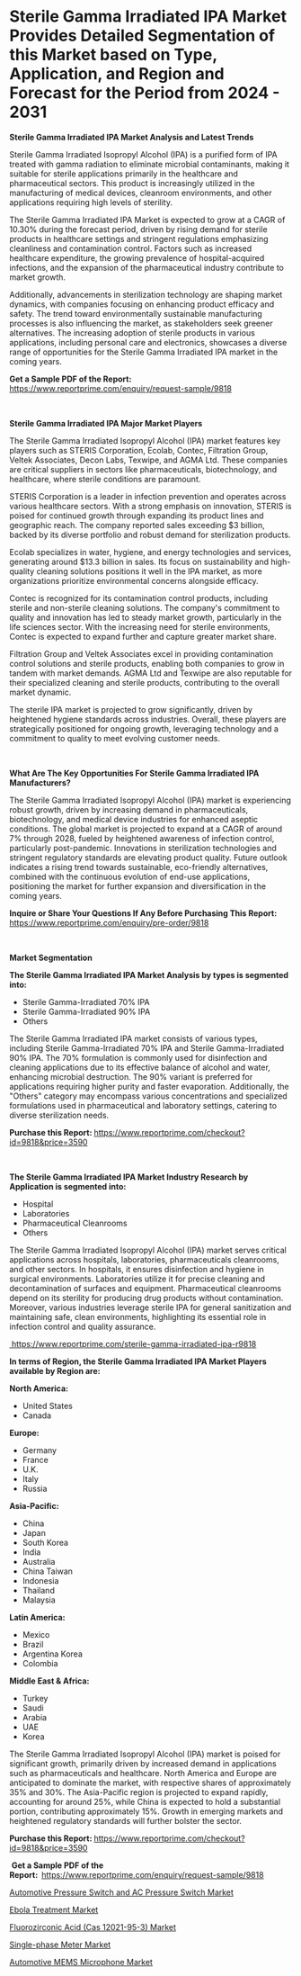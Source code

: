 <p><h1>Sterile Gamma Irradiated IPA Market Provides Detailed Segmentation of this Market based on Type, Application, and Region and Forecast for the Period from 2024 - 2031</h1></p><p><strong>Sterile Gamma Irradiated IPA Market Analysis and Latest Trends</strong></p>
<p><p>Sterile Gamma Irradiated Isopropyl Alcohol (IPA) is a purified form of IPA treated with gamma radiation to eliminate microbial contaminants, making it suitable for sterile applications primarily in the healthcare and pharmaceutical sectors. This product is increasingly utilized in the manufacturing of medical devices, cleanroom environments, and other applications requiring high levels of sterility.</p><p>The Sterile Gamma Irradiated IPA Market is expected to grow at a CAGR of 10.30% during the forecast period, driven by rising demand for sterile products in healthcare settings and stringent regulations emphasizing cleanliness and contamination control. Factors such as increased healthcare expenditure, the growing prevalence of hospital-acquired infections, and the expansion of the pharmaceutical industry contribute to market growth. </p><p>Additionally, advancements in sterilization technology are shaping market dynamics, with companies focusing on enhancing product efficacy and safety. The trend toward environmentally sustainable manufacturing processes is also influencing the market, as stakeholders seek greener alternatives. The increasing adoption of sterile products in various applications, including personal care and electronics, showcases a diverse range of opportunities for the Sterile Gamma Irradiated IPA market in the coming years.</p></p>
<p><strong>Get a Sample PDF of the Report:&nbsp;</strong> <a href="https://www.reportprime.com/enquiry/request-sample/9818">https://www.reportprime.com/enquiry/request-sample/9818</a></p>
<p>&nbsp;</p>
<p><strong>Sterile Gamma Irradiated IPA Major Market Players</strong></p>
<p><p>The Sterile Gamma Irradiated Isopropyl Alcohol (IPA) market features key players such as STERIS Corporation, Ecolab, Contec, Filtration Group, Veltek Associates, Decon Labs, Texwipe, and AGMA Ltd. These companies are critical suppliers in sectors like pharmaceuticals, biotechnology, and healthcare, where sterile conditions are paramount.</p><p>STERIS Corporation is a leader in infection prevention and operates across various healthcare sectors. With a strong emphasis on innovation, STERIS is poised for continued growth through expanding its product lines and geographic reach. The company reported sales exceeding $3 billion, backed by its diverse portfolio and robust demand for sterilization products.</p><p>Ecolab specializes in water, hygiene, and energy technologies and services, generating around $13.3 billion in sales. Its focus on sustainability and high-quality cleaning solutions positions it well in the IPA market, as more organizations prioritize environmental concerns alongside efficacy.</p><p>Contec is recognized for its contamination control products, including sterile and non-sterile cleaning solutions. The company's commitment to quality and innovation has led to steady market growth, particularly in the life sciences sector. With the increasing need for sterile environments, Contec is expected to expand further and capture greater market share.</p><p>Filtration Group and Veltek Associates excel in providing contamination control solutions and sterile products, enabling both companies to grow in tandem with market demands. AGMA Ltd and Texwipe are also reputable for their specialized cleaning and sterile products, contributing to the overall market dynamic.</p><p>The sterile IPA market is projected to grow significantly, driven by heightened hygiene standards across industries. Overall, these players are strategically positioned for ongoing growth, leveraging technology and a commitment to quality to meet evolving customer needs.</p></p>
<p>&nbsp;</p>
<p><strong>What Are The Key Opportunities For Sterile Gamma Irradiated IPA Manufacturers?</strong></p>
<p><p>The Sterile Gamma Irradiated Isopropyl Alcohol (IPA) market is experiencing robust growth, driven by increasing demand in pharmaceuticals, biotechnology, and medical device industries for enhanced aseptic conditions. The global market is projected to expand at a CAGR of around 7% through 2028, fueled by heightened awareness of infection control, particularly post-pandemic. Innovations in sterilization technologies and stringent regulatory standards are elevating product quality. Future outlook indicates a rising trend towards sustainable, eco-friendly alternatives, combined with the continuous evolution of end-use applications, positioning the market for further expansion and diversification in the coming years.</p></p>
<p><strong>Inquire or Share Your Questions If Any Before Purchasing This Report:</strong> <a href="https://www.reportprime.com/enquiry/pre-order/9818">https://www.reportprime.com/enquiry/pre-order/9818</a></p>
<p>&nbsp;</p>
<p><strong>Market Segmentation</strong></p>
<p><strong>The Sterile Gamma Irradiated IPA Market Analysis by types is segmented into:</strong></p>
<p><ul><li>Sterile Gamma-Irradiated 70% IPA</li><li>Sterile Gamma-Irradiated 90% IPA</li><li>Others</li></ul></p>
<p><p>The Sterile Gamma Irradiated IPA market consists of various types, including Sterile Gamma-Irradiated 70% IPA and Sterile Gamma-Irradiated 90% IPA. The 70% formulation is commonly used for disinfection and cleaning applications due to its effective balance of alcohol and water, enhancing microbial destruction. The 90% variant is preferred for applications requiring higher purity and faster evaporation. Additionally, the "Others" category may encompass various concentrations and specialized formulations used in pharmaceutical and laboratory settings, catering to diverse sterilization needs.</p></p>
<p><strong>Purchase this Report:&nbsp;</strong><a href="https://www.reportprime.com/checkout?id=9818&price=3590">https://www.reportprime.com/checkout?id=9818&price=3590</a></p>
<p>&nbsp;</p>
<p><strong>The Sterile Gamma Irradiated IPA Market Industry Research by Application is segmented into:</strong></p>
<p><ul><li>Hospital</li><li>Laboratories</li><li>Pharmaceutical Cleanrooms</li><li>Others</li></ul></p>
<p><p>The Sterile Gamma Irradiated Isopropyl Alcohol (IPA) market serves critical applications across hospitals, laboratories, pharmaceuticals cleanrooms, and other sectors. In hospitals, it ensures disinfection and hygiene in surgical environments. Laboratories utilize it for precise cleaning and decontamination of surfaces and equipment. Pharmaceutical cleanrooms depend on its sterility for producing drug products without contamination. Moreover, various industries leverage sterile IPA for general sanitization and maintaining safe, clean environments, highlighting its essential role in infection control and quality assurance.</p></p>
<p><a href="https://www.reportprime.com/sterile-gamma-irradiated-ipa-r9818">&nbsp;https://www.reportprime.com/sterile-gamma-irradiated-ipa-r9818</a></p>
<p><strong>In terms of Region, the Sterile Gamma Irradiated IPA Market Players available by Region are:</strong></p>
<p>
    <p> <strong> North America: </strong>
        <ul>
            <li>United States</li>
            <li>Canada</li>
        </ul>
        </p> 
    <p> <strong> Europe: </strong>
        <ul>
            <li>Germany</li>
            <li>France</li>
            <li>U.K.</li>
            <li>Italy</li>
            <li>Russia</li>
        </ul>
        </p> 
    <p> <strong> Asia-Pacific: </strong>
        <ul>
            <li>China</li>
            <li>Japan</li>
            <li>South Korea</li>
            <li>India</li>
            <li>Australia</li>
            <li>China Taiwan</li>
            <li>Indonesia</li>
            <li>Thailand</li>
            <li>Malaysia</li>
        </ul>
        </p> 
    <p> <strong> Latin America: </strong>
        <ul>
            <li>Mexico</li>
            <li>Brazil</li>
            <li>Argentina Korea</li>
            <li>Colombia</li>
        </ul>
        </p> 
    <p> <strong> Middle East & Africa: </strong>
        <ul>
            <li>Turkey</li>
            <li>Saudi</li>
            <li>Arabia</li>
            <li>UAE</li>
            <li>Korea</li>
        </ul>
    </p>
    </p>
<p><p>The Sterile Gamma Irradiated Isopropyl Alcohol (IPA) market is poised for significant growth, primarily driven by increased demand in applications such as pharmaceuticals and healthcare. North America and Europe are anticipated to dominate the market, with respective shares of approximately 35% and 30%. The Asia-Pacific region is projected to expand rapidly, accounting for around 25%, while China is expected to hold a substantial portion, contributing approximately 15%. Growth in emerging markets and heightened regulatory standards will further bolster the sector.</p></p>
<p><strong>Purchase this Report: </strong><a href="https://www.reportprime.com/checkout?id=9818&price=3590">https://www.reportprime.com/checkout?id=9818&price=3590</a></p>
<p>&nbsp;<strong>Get a Sample PDF of the Report:&nbsp;&nbsp;</strong><a href="https://www.reportprime.com/enquiry/request-sample/9818">https://www.reportprime.com/enquiry/request-sample/9818</a></p>
<p><strong></strong></p>
<p><p><a href="https://medium.com/@maxson5287/the-comprehensive-automotive-pressure-switch-and-ac-pressure-switch-market-research-report-is-c64180bdc3d8">Automotive Pressure Switch and AC Pressure Switch Market</a></p><p><a href="https://www.linkedin.com/pulse/global-ebola-treatment-market-size-share-analysis-product-type-uf5pf?trackingId=fb6yy3Z7SJaDp0y%2Bo0BtWw%3D%3D">Ebola Treatment Market</a></p><p><a href="https://medium.com/@maxson5287/the-fluorozirconic-acid-cas-12021-95-3-market-has-witnessed-significant-growth-in-recent-years-aedc3e53b3d8">Fluorozirconic Acid (Cas 12021-95-3) Market</a></p><p><a href="https://issuu.com/reportprime-2/docs/single-phase-meter-market-size-2030_6df239d34a9233">Single-phase Meter Market</a></p><p><a href="https://issuu.com/reportprime-2/docs/automotive-mems-microphone-market-s_61cdd069de1279">Automotive MEMS Microphone Market</a></p></p>